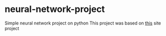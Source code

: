 # neural-network-project
Simple neural network project on python
This project was based on [this](https://victorzhou.com/blog/intro-to-neural-networks/) site project